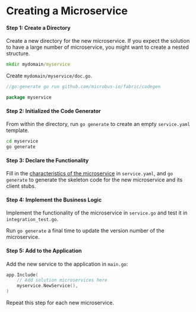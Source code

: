 # Creating a Microservice

#### Step 1: Create a Directory

Create a new directory for the new microservice. If you expect the solution to have a large number of microservice, you might want to create a nested structure.

```cmd
mkdir mydomain/myservice
```

Create `mydomain/myservice/doc.go`.

```go
//go:generate go run github.com/microbus-io/fabric/codegen

package myservice
```

#### Step 2: Initialized the Code Generator

From within the directory, run `go generate` to create an empty `service.yaml` template.

```cmd
cd myservice
go generate
```

#### Step 3: Declare the Functionality

Fill in the [characteristics of the microservice](../tech/service-yaml.md) in `service.yaml`, and `go generate` to generate the skeleton code for the new microservice and its client stubs.

#### Step 4: Implement the Business Logic

Implement the functionality of the microservice in `service.go` and test it in `integration_test.go`.

Run `go generate` a final time to update the version number of the microservice.

#### Step 5: Add to the Application

Add the new service to the application in `main.go`:

```go
app.Include(
    // Add solution microservices here
    myservice.NewService(),
)
```

Repeat this step for each new microservice.
